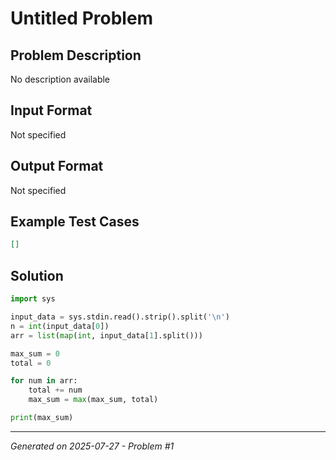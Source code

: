 # Untitled Problem

## Problem Description
No description available

## Input Format
Not specified

## Output Format
Not specified

## Example Test Cases
```json
[]
```

## Solution
```python
import sys

input_data = sys.stdin.read().strip().split('\n')
n = int(input_data[0])
arr = list(map(int, input_data[1].split()))

max_sum = 0
total = 0

for num in arr:
    total += num
    max_sum = max(max_sum, total)

print(max_sum)
```

---
*Generated on 2025-07-27 - Problem #1*
